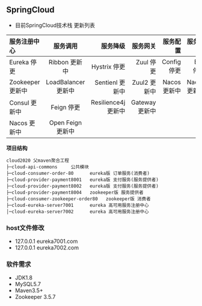 ## SpringCloud

* 目前SpringCloud技术栈 更新列表

|服务注册中心|服务调用|服务降级|服务网关|服务配置|服务总线|
|:-|:-:|-:|-:|-:|-:|
|Eureka 停更|Ribbon 更新中|Hystrix 停更|Zuul 停更|Config 停更|Bus 停更|
|Zookeeper 更新中|LoadBalancer 更新中|Sentienl 更新中|Zuul2 更新中|Nacos 更新中|Nacos 更新中|
|Consul 更新中|Feign 停更|Resilience4j 更新中|Gateway 更新中|||
|Nacos 更新中|Open Feign 更新中||||

**项目结构** 

```
cloud2020 父maven聚合工程 
├─cloud-api-commons     公共模块
├─cloud-consumer-order-80      eureka版 订单服务(消费者)
├─cloud-provider-payment8001   eureka版 支付服务(服务提供者)
├─cloud-provider-payment8002   eureka版 支付服务(服务提供者)
├─cloud-provider-payment8004   zookeeper版 服务提供者
├─cloud-consumer-zookeeper-order80   zookeeper版 消费者
├─cloud-eureka-server7001      eureka 高可用服务注册中心
│─cloud-eureka-server7002      eureka 高可用服务注册中心
```


### host文件修改

- 127.0.0.1   eureka7001.com
- 127.0.0.1   eureka7002.com

### 软件需求
- JDK1.8
- MySQL5.7
- Maven3.5+
- Zookeeper 3.5.7
